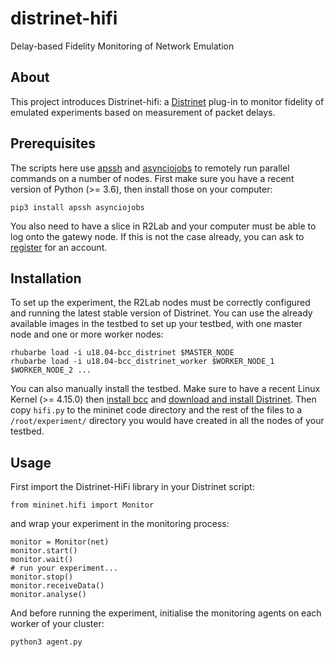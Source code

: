 # distrinet-hifi
Delay-based Fidelity Monitoring of Network Emulation

## About
This project introduces Distrinet-hifi: a [Distrinet](https://distrinet-emu.github.io) plug-in to monitor fidelity of emulated experiments based on measurement of packet delays.

## Prerequisites
The scripts here use [apssh](https://github.com/parmentelat/apssh) and [asynciojobs](https://github.com/parmentelat/asynciojobs) to remotely run parallel commands on a number of nodes. First make sure you have a recent version of Python (>= 3.6), then install those on your computer:
```
pip3 install apssh asynciojobs
```
You also need to have a slice in R2Lab and your computer must be able to log onto the gatewy node. If this is not the case already, you can ask to [register](https://r2lab.inria.fr/tuto-010-registration.md) for an account.

## Installation
To set up the experiment, the R2Lab nodes must be correctly configured and running the latest stable version of Distrinet. You can use the already available images in the testbed to set up your testbed, with one master node and one or more worker nodes:
```
rhubarbe load -i u18.04-bcc_distrinet $MASTER_NODE
rhubarbe load -i u18.04-bcc_distrinet_worker $WORKER_NODE_1 $WORKER_NODE_2 ...
```

You can also manually install the testbed. Make sure to have a recent Linux Kernel (>= 4.15.0) then [install bcc](https://github.com/iovisor/bcc/blob/master/INSTALL.md) and [download and install Distrinet](https://distrinet-emu.github.io/installation.html). Then copy `hifi.py` to the mininet code directory and the rest of the files to a `/root/experiment/` directory you would have created in all the nodes of your testbed.

## Usage
First import the Distrinet-HiFi library in your Distrinet script:
```
from mininet.hifi import Monitor 
```
and wrap your experiment in the monitoring process:
```
monitor = Monitor(net)
monitor.start()
monitor.wait()
# run your experiment...
monitor.stop()
monitor.receiveData()
monitor.analyse()
```
And before running the experiment, initialise the monitoring agents on each worker of your cluster:
```
python3 agent.py 
```
